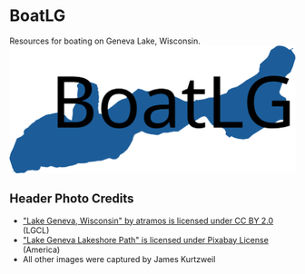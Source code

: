 # BoatLG
Resources for boating on Geneva Lake, Wisconsin.
![BoatLG](/assets/boatlg.svg)

## Header Photo Credits
 - ["Lake Geneva, Wisconsin" by atramos is licensed under CC BY 2.0](https://www.flickr.com/photos/atramos/6449646907) (LGCL)
 - ["Lake Geneva Lakeshore Path" is licensed under Pixabay License](https://pixabay.com/photos/lake-geneva-lakeshore-path-3524427/) (America)
 - All other images were captured by James Kurtzweil